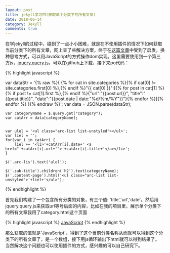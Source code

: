 ```yaml
---
layout: post
title: jekyll学习四(获取单个分类下的所有文章)
date: 2018-06-14
category: Jekyll
comments: true
---
```


在学jekyll的过程中，碰到了一点小小困难，就是在不使用插件的情况下如何获取当前分类下的所有文章，网上查了些解决方案，终于在[这篇文章](https://segmentfault.com/a/1190000000406017#articleHeader3)中受到了启发，换种思考方式，可以用JavaScript的方式操作dom实现。这里需要使用到一个第三方js，[jquery.query.js](https://gist.github.com/bdimcheff/2975441)，可以在github上下载，接下来po代码：  

{% highlight javascript %}

var dataStr = '{% raw %}{ {% for cat in site.categories %}{% if cat[0] != site.categories.first[0] %},{% endif %}"{{ cat[0] }}":[{% for post in cat[1] %}{% if post != cat[1].first %},{% endif %}{"url":"{{post.url}}", "title":"{{post.title}}", "date":"{{post.date | date:"%d/%m/%Y"}}"}{% endfor %}]{% endfor %} }{% endraw %}';
    var data = JSON.parse(dataStr);

    var categoryName = $.query.get("category");
    var catArr = data[categoryName];


    var ulel = '<ul class="arc-list list-unstyled"></ul>';
    var liel = '';
    for(var i in catArr) {
        liel += '<li>'+catArr[i].date+' <a href="'+catArr[i].url+'">'+catArr[i].title+'</a></li>';
    }

    $('.arc-lis').text('ulel');

    $('.sub-title').children('h2').text(categoryName);
    $('.content-page').html('<ul class="arc-list list-unstyled">'+liel+'</ul>');

{% endhighlight %}

首先我们构建了一个包含所有分类的对象，有三个值: 'title','url','date'。然后用jquery.query.js来获取url等号后面的内容，比如在我的项目里，展示单个分类下的所有文章我用了category.html这个页面  

{% highlight javascript %}
<a href='/category.html?category=JavaScript'>JavaScript</a>
{% endhighlight %} 

那么获取的值就是'JavaScript'，得到了这个当前分类名称从而就可以得到这个分类下的所有文章了，是一个数组，接下用js循环输出下html就可以得到结果了。  
当然解决这个问题也可以使用插件的方式，感兴趣的可以自己研究下。
